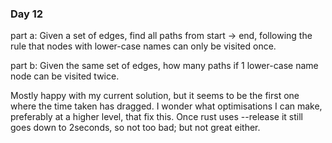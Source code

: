 ### Day 12

part a:
Given a set of edges, find all paths from start -> end, following the rule that nodes with lower-case names can only be visited once.

part b:
Given the same set of edges, how many paths if 1 lower-case name node can be visited twice.

Mostly happy with my current solution, but it seems to be the first one where the time taken has dragged. I wonder what optimisations I can make, preferably
at a higher level, that fix this. Once rust uses --release it still goes down to 2seconds, so not too bad; but not great either.
